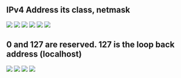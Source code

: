 IPv4 Address its class, netmask
-------------------------------
<img src="https://user-images.githubusercontent.com/84318379/230593586-08139c4a-aa72-43be-aa85-5cc5836d8dc2.png">
<img src="https://user-images.githubusercontent.com/84318379/230594986-e101f362-12b8-41cb-9751-8da7b21ad28e.png">
<img src="https://user-images.githubusercontent.com/84318379/230592821-1ad1b0f2-f1de-4701-affc-a05882bc04b9.png">
<img src="https://user-images.githubusercontent.com/84318379/230593815-5526fae3-1bad-41f5-bbdc-2464b3b9eecd.png">
<img src="https://user-images.githubusercontent.com/84318379/230592990-ec633e72-5cd6-4412-8ba1-6cf7acf7d506.png">
<img src="https://user-images.githubusercontent.com/84318379/230593521-ad4f9662-703c-4f71-abab-6441508284ba.png">

0 and 127 are reserved. 127 is the loop back address (localhost)
-----------------------------------
<img src="https://user-images.githubusercontent.com/84318379/230598393-ec58b50e-405e-4796-946b-c521e68cc369.png">
<img src="https://user-images.githubusercontent.com/84318379/230598317-27c0c44c-bf03-41e4-9395-509e7804a948.png">
<img src="https://user-images.githubusercontent.com/84318379/230598243-dda0ac93-5885-4d9a-804f-ee100a836451.png">
<img src="https://user-images.githubusercontent.com/84318379/230599220-da238c59-a7fd-41f1-8573-7281707dbd9c.png">
